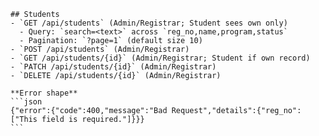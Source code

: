 
    ## Students
    - `GET /api/students` (Admin/Registrar; Student sees own only)
      - Query: `search=<text>` across `reg_no,name,program,status`
      - Pagination: `?page=1` (default size 10)
    - `POST /api/students` (Admin/Registrar)
    - `GET /api/students/{id}` (Admin/Registrar; Student if own record)
    - `PATCH /api/students/{id}` (Admin/Registrar)
    - `DELETE /api/students/{id}` (Admin/Registrar)

    **Error shape**
    ```json
    {"error":{"code":400,"message":"Bad Request","details":{"reg_no":["This field is required."]}}}
    ```
    
